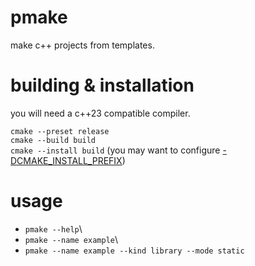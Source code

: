 # pmake

make c++ projects from templates.

# building & installation

you will need a c++23 compatible compiler.

``cmake --preset release``\
``cmake --build build``\
``cmake --install build`` (you may want to configure [-DCMAKE_INSTALL_PREFIX](https://cmake.org/cmake/help/latest/variable/CMAKE_INSTALL_PREFIX.html))

# usage

* ``pmake --help``\
* ``pmake --name example``\
* ``pmake --name example --kind library --mode static``

